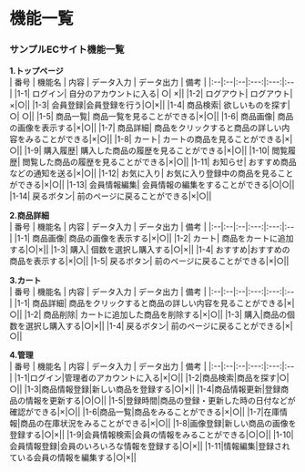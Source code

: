 # 機能一覧
### サンプルECサイト機能一覧
**1.トップページ**  
 | 番号 | 機能名 | 内容 | データ入力 | データ出力 | 備考 |
 |:--|:--|:--|:---:|:---:|:--|
 |1-1| ログイン|  自分のアカウントに入る| ○| ×||
 |1-2| ログアウト| ログアウト|×|○||
 |1-3| 会員登録|会員登録を行う|○|×||
 |1-4| 商品検索| 欲しいものを探す|○| ○||
 |1-5| 商品一覧| 商品一覧を見ることができる|×|○||
 |1-6| 商品画像| 商品の画像を表示する|×|○||
 |1-7| 商品詳細| 商品をクリックすると商品の詳しい内容をみることができる|×|○||
 |1-8| カート| カートの商品を見ることができる|×|○||
 |1-9| 購入履歴| 購入した商品の履歴を見ることができる|×|○||
 |1-10| 閲覧履歴| 閲覧した商品の履歴を見ることができる|×|○||
 |1-11| お知らせ| おすすめ商品などの通知を送る|×|○||
 |1-12| お気に入り| お気に入り登録中の商品を見ることができる|×|○||
 |1-13| 会員情報編集| 会員情報の編集をすることができる|○|○||
 |1-14| 戻るボタン| 前のページに戻ることができる|×|○||
 
 **2.商品詳細**  
 | 番号 | 機能名 | 内容 | データ入力 | データ出力 | 備考 |
 |:--|:--|:--|:---:|:---:|:--|
 |1-1| 商品画像| 商品の画像を表示する|×|○||
 |1-2| カート| 商品をカートに追加する|○|×||
 |1-3| 購入| 個数を選択し購入する|○|×||
 |1-4| おすすめ|おすすめの商品を表示する|×|○||
 |1-5| 戻るボタン| 前のページに戻ることができる|×|○||
 
  **3.カート**  
 | 番号 | 機能名 | 内容 | データ入力 | データ出力 | 備考 |
 |:--|:--|:--|:---:|:---:|:--|
 |1-1| 商品詳細| 商品をクリックすると商品の詳しい内容を見ることができる|×|○||
 |1-2| 商品削除| カートに追加した商品を削除する|×|○||
 |1-3| 購入|商品の個数を選択し購入する|○|×||
 |1-4| 戻るボタン| 前のページに戻ることができる|×|○||
 
 **4.管理**  
 | 番号 | 機能名 | 内容 | データ入力 | データ出力 | 備考 |
 |:--|:--|:--|:---:|:---:|:--|
 |1-1|ログイン|管理者のアカウントに入る|×|○||
 |1-2|商品検索|商品を探す|○|○||
 |1-3|商品情報登録|新しい商品を登録する|○|×||
 |1-4|商品情報更新|登録商品の情報を更新する|○|○||
 |1-5|登録時間|商品の登録・更新した時の日付などが確認ができる|×|○||
 |1-6|商品一覧|商品をみることができる|×|○||
 |1-7|在庫情報|商品の在庫状況をみることができる|×|○||
 |1-8|画像登録|新しい商品の画像を登録する|○|×||
 |1-9|会員情報検索|会員の情報をみることができる|○|○||
 |1-10|会員情報登録|会員のいろいろな情報を登録する|○|×||
 |1-11|情報編集|登録されている会員の情報を編集する|○|×||
 
